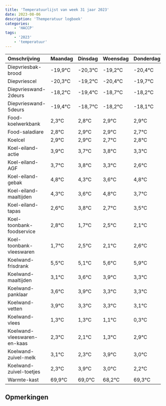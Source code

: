```yaml
---
title: 'Temperatuurlijst van week 31 jaar 2023'
date: 2023-08-06
description: 'Themperatuur logboek'
categories:
    - 'HACCP'
tags:
    - '2023'
    - 'temperatuur'
---
```

|Omschrijving|Maandag|Dinsdag|Woensdag|Donderdag|Vrijdag|Zaterdag|Zondag|
|:---|:---|:---|:---|:---|:---|:---|:---|
|Diepvriesbak-brood|-19,9°C|-20,3°C|-19,2°C|-20,4°C|-19,7°C|-19,2°C|-19,1°C|
|Diepvriescel|-20,3°C|-19,2°C|-20,4°C|-19,7°C|-19,2°C|-19,1°C|-19,1°C|
|Diepvrieswand-2deurs|-18,2°C|-19,4°C|-18,7°C|-18,2°C|-18,1°C|-18,1°C|-18,3°C|
|Diepvrieswand-5deurs|-19,4°C|-18,7°C|-18,2°C|-18,1°C|-18,1°C|-18,3°C|-18,2°C|
|Food-koelwerkbank|2,3°C|2,8°C|2,9°C|2,9°C|2,7°C|2,8°C|2,3°C|
|Food-saladiare|2,8°C|2,9°C|2,9°C|2,7°C|2,8°C|2,3°C|1,6°C|
|Koelcel|2,9°C|2,9°C|2,7°C|2,8°C|2,3°C|1,6°C|2,8°C|
|Koel-eiland-actie|3,9°C|3,7°C|3,8°C|3,3°C|2,6°C|3,8°C|2,7°C|
|Koel-eiland-AGF|3,7°C|3,8°C|3,3°C|2,6°C|3,8°C|2,7°C|3,5°C|
|Koel-eiland-gebak|4,8°C|4,3°C|3,6°C|4,8°C|3,7°C|4,5°C|4,1°C|
|Koel-eiland-maaltijden|4,3°C|3,6°C|4,8°C|3,7°C|4,5°C|4,1°C|4,6°C|
|Koel-eiland-tapas|2,6°C|3,8°C|2,7°C|3,5°C|3,1°C|3,6°C|3,9°C|
|Koel-toonbank-foodservice|2,8°C|1,7°C|2,5°C|2,1°C|2,6°C|2,9°C|2,3°C|
|Koel-toonbank-vleeswaren|1,7°C|2,5°C|2,1°C|2,6°C|2,9°C|2,3°C|2,3°C|
|Koelwand-frisdrank|5,5°C|5,1°C|5,6°C|5,9°C|5,3°C|5,3°C|5,1°C|
|Koelwand-maaltijden|3,1°C|3,6°C|3,9°C|3,3°C|3,3°C|3,1°C|2,3°C|
|Koelwand-panklaar|3,6°C|3,9°C|3,3°C|3,3°C|3,1°C|2,3°C|3,9°C|
|Koelwand-vetten|3,9°C|3,3°C|3,3°C|3,1°C|2,3°C|3,9°C|3,0°C|
|Koelwand-vlees|1,3°C|1,3°C|1,1°C|0,3°C|1,9°C|1,0°C|0,2°C|
|Koelwand-vleeswaren-en-kaas|2,3°C|2,1°C|1,3°C|2,9°C|2,0°C|1,2°C|2,3°C|
|Koelwand-zuivel-melk|3,1°C|2,3°C|3,9°C|3,0°C|2,2°C|3,3°C|2,2°C|
|Koelwand-zuivel-toetjes|2,3°C|3,9°C|3,0°C|2,2°C|3,3°C|2,2°C|3,2°C|
|Warmte-kast|69,9°C|69,0°C|68,2°C|69,3°C|68,2°C|69,2°C|69,9°C|

## Opmerkingen


